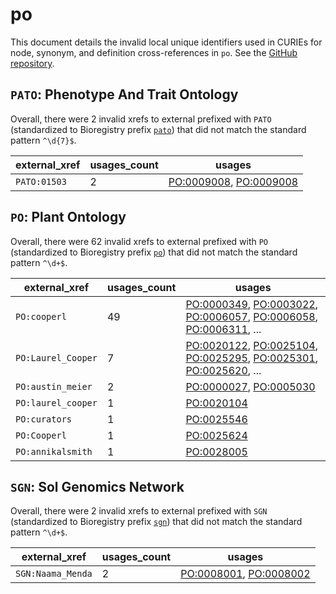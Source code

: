 # po

This document details the invalid local unique identifiers used in CURIEs
for node, synonym, and definition cross-references in `po`. See the [GitHub repository](https://github.com/Planteome/plant-ontology).


## `PATO`: Phenotype And Trait Ontology

Overall, there were 2 invalid
xrefs to external prefixed with `PATO` (standardized to Bioregistry
prefix [`pato`](https://bioregistry.io/pato)) that
did not match the standard pattern `^\d{7}$`.

| external_xref   |   usages_count | usages                                                                                                           |
|-----------------|----------------|------------------------------------------------------------------------------------------------------------------|
| `PATO:01503`    |              2 | [PO:0009008](http://purl.obolibrary.org/obo/PO_0009008), [PO:0009008](http://purl.obolibrary.org/obo/PO_0009008) |

## `PO`: Plant Ontology

Overall, there were 62 invalid
xrefs to external prefixed with `PO` (standardized to Bioregistry
prefix [`po`](https://bioregistry.io/po)) that
did not match the standard pattern `^\d+$`.

| external_xref      |   usages_count | usages                                                                                                                                                                                                                                                                                           |
|--------------------|----------------|--------------------------------------------------------------------------------------------------------------------------------------------------------------------------------------------------------------------------------------------------------------------------------------------------|
| `PO:cooperl`       |             49 | [PO:0000349](http://purl.obolibrary.org/obo/PO_0000349), [PO:0003022](http://purl.obolibrary.org/obo/PO_0003022), [PO:0006057](http://purl.obolibrary.org/obo/PO_0006057), [PO:0006058](http://purl.obolibrary.org/obo/PO_0006058), [PO:0006311](http://purl.obolibrary.org/obo/PO_0006311), ... |
| `PO:Laurel_Cooper` |              7 | [PO:0020122](http://purl.obolibrary.org/obo/PO_0020122), [PO:0025104](http://purl.obolibrary.org/obo/PO_0025104), [PO:0025295](http://purl.obolibrary.org/obo/PO_0025295), [PO:0025301](http://purl.obolibrary.org/obo/PO_0025301), [PO:0025620](http://purl.obolibrary.org/obo/PO_0025620), ... |
| `PO:austin_meier`  |              2 | [PO:0000027](http://purl.obolibrary.org/obo/PO_0000027), [PO:0005030](http://purl.obolibrary.org/obo/PO_0005030)                                                                                                                                                                                 |
| `PO:laurel_cooper` |              1 | [PO:0020104](http://purl.obolibrary.org/obo/PO_0020104)                                                                                                                                                                                                                                          |
| `PO:curators`      |              1 | [PO:0025546](http://purl.obolibrary.org/obo/PO_0025546)                                                                                                                                                                                                                                          |
| `PO:Cooperl`       |              1 | [PO:0025624](http://purl.obolibrary.org/obo/PO_0025624)                                                                                                                                                                                                                                          |
| `PO:annikalsmith`  |              1 | [PO:0028005](http://purl.obolibrary.org/obo/PO_0028005)                                                                                                                                                                                                                                          |

## `SGN`: Sol Genomics Network

Overall, there were 2 invalid
xrefs to external prefixed with `SGN` (standardized to Bioregistry
prefix [`sgn`](https://bioregistry.io/sgn)) that
did not match the standard pattern `^\d+$`.

| external_xref     |   usages_count | usages                                                                                                           |
|-------------------|----------------|------------------------------------------------------------------------------------------------------------------|
| `SGN:Naama_Menda` |              2 | [PO:0008001](http://purl.obolibrary.org/obo/PO_0008001), [PO:0008002](http://purl.obolibrary.org/obo/PO_0008002) |


